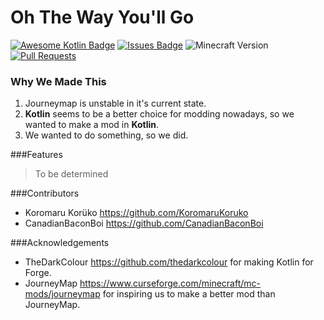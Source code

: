 # Oh The Way You'll Go
[![Awesome Kotlin Badge](https://kotlin.link/awesome-kotlin.svg)](https://github.com/KotlinBy/awesome-kotlin)
[![Issues Badge](https://img.shields.io/github/issues/CanadianBaconBoi/OhTheWayYoullGo)](https://github.com/CanadianBaconBoi/OhTheWayYoullGo/issues)
![Minecraft Version](https://img.shields.io/badge/MC--Version-1.15.2-informational)
[![Pull Requests](https://img.shields.io/github/issues-pr/CanadianBaconBoi/OhTheWayYoullGo)](https://github.com/CanadianBaconBoi/OhTheWayYoullGo/pulls)
### Why We Made This
1. Journeymap is unstable in it's current state.
2. **Kotlin** seems to be a better choice for modding nowadays, so we wanted to make a mod in **Kotlin**.
3. We wanted to do something, so we did.

###Features
> To be determined

###Contributors
- Koromaru Korüko https://github.com/KoromaruKoruko 
- CanadianBaconBoi https://github.com/CanadianBaconBoi

###Acknowledgements
- TheDarkColour https://github.com/thedarkcolour for making Kotlin for Forge.
- JourneyMap https://www.curseforge.com/minecraft/mc-mods/journeymap for inspiring us to make a better mod than JourneyMap.